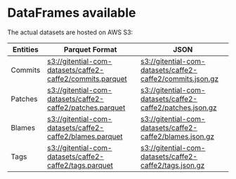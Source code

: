 # DataFrames available

The actual datasets are hosted on AWS S3:

Entities|Parquet Format|JSON
---|---|---
Commits|[s3://gitential-com-datasets/caffe2-caffe2/commits.parquet](https://s3.amazonaws.com/gitential-com-datasets/caffe2-caffe2/commits.parquet)|[s3://gitential-com-datasets/caffe2-caffe2/commits.json.gz](https://s3.amazonaws.com/gitential-com-datasets/caffe2-caffe2/commits.json.gz)
Patches|[s3://gitential-com-datasets/caffe2-caffe2/patches.parquet](https://s3.amazonaws.com/gitential-com-datasets/caffe2-caffe2/patches.parquet)|[s3://gitential-com-datasets/caffe2-caffe2/patches.json.gz](https://s3.amazonaws.com/gitential-com-datasets/caffe2-caffe2/patches.json.gz)
Blames|[s3://gitential-com-datasets/caffe2-caffe2/blames.parquet](https://s3.amazonaws.com/gitential-com-datasets/caffe2-caffe2/blames.parquet)|[s3://gitential-com-datasets/caffe2-caffe2/blames.json.gz](https://s3.amazonaws.com/gitential-com-datasets/caffe2-caffe2/blames.json.gz)
Tags|[s3://gitential-com-datasets/caffe2-caffe2/tags.parquet](https://s3.amazonaws.com/gitential-com-datasets/caffe2-caffe2/tags.parquet)|[s3://gitential-com-datasets/caffe2-caffe2/tags.json.gz](https://s3.amazonaws.com/gitential-com-datasets/caffe2-caffe2/tags.json.gz)
